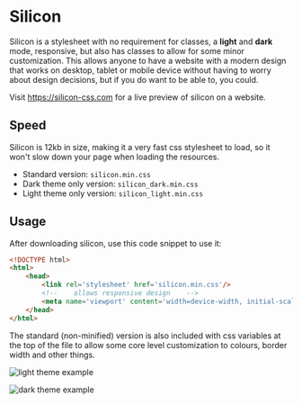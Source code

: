 # Silicon

Silicon is a stylesheet with no requirement for classes, a **light** and **dark** mode, 
responsive, but also has classes to allow for some minor customization.
This allows anyone to have a website with a modern design that works on desktop, 
tablet or mobile device without having to worry about design decisions, 
but if you do want to be able to, you could.

Visit https://silicon-css.com for a live preview of silicon on a website.

## Speed 

Silicon is 12kb in size, making it a very fast css stylesheet to load, 
so it won't slow down your page when loading the resources.

- Standard version: `silicon.min.css`
- Dark theme only version: `silicon_dark.min.css`
- Light theme only version: `silicon_light.min.css`

## Usage

After downloading silicon, use this code snippet to use it:

```html
<!DOCTYPE html>
<html>
    <head>
        <link rel='stylesheet' href='silicon.min.css'/>
        <!--    allows responsive design    -->
        <meta name='viewport' content='width=device-width, initial-scale=1.0'/>
    </head>
</html>
```

The standard (non-minified) version is also included with css variables at the top of the file 
to allow some core level customization to colours, border width and other things.

![light theme example](https://i.imgur.com/HC6gx2i.png)

![dark theme example](https://i.imgur.com/YZ9IAYV.png)

